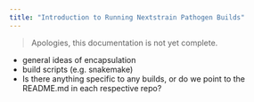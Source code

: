 ```yaml
---
title: "Introduction to Running Nextstrain Pathogen Builds"
---
```


> Apologies, this documentation is not yet complete.

* general ideas of encapsulation
* build scripts (e.g. snakemake)
* Is there anything specific to any builds, or do we point to the README.md in each respective repo?
